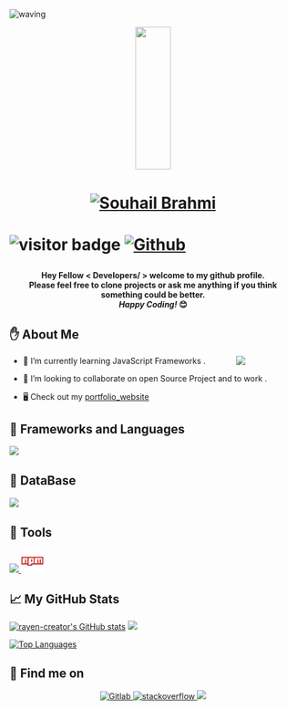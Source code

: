  ![waving](https://capsule-render.vercel.app/api?type=waving&height=90&color=gradient)
<p align="center">
 
  <img src="https://github.com/SouhailXedits/SouhailXedits/blob/main/code.gif" width="35%" height="250px">
</p>
<h1 align="center">
<a href="https://github.com/SouhailXedits">
    <img src="https://readme-typing-svg.herokuapp.com/?font=Caveat&size=36&color=157DEC&center=true&vCenter=true&lines=Hey+there%2C+I%27m+Souhail;Developer" alt="Souhail Brahmi" /></a>
<h1/> 

![visitor badge](https://visitor-badge.glitch.me/badge?page_id=SouhailXedits.visitor-badge)
[![Github](https://img.shields.io/github/followers/SouhailXedits?label=Follow&style=social)](https://github.com/)

<h4 align="center">
Hey Fellow < Developers/ > welcome to my github profile. <br>
Please feel free to clone projects or ask me anything if you think something could be better. <br>
<i>Happy Coding!</i> 😊
</h4> 

## :hand: About Me 

<!-- <img width="55%" align="right" alt="Github" src="https://raw.githubusercontent.com/onimur/.github/master/.resources/git-header.svg" /> -->
<img width="21%" align="right" src="https://github.com/mayankchaudhary26/Cool-Readme-ideas/blob/master/data/night%20code.gif" />

<!--- 🔭 I’m currently studying at ESPRIT Higher School of Engineering-->
  
- 🌱 I’m currently learning JavaScript Frameworks .
  
- 👯 I’m looking to collaborate on open Source Project and to work .
  
- 🖥 Check out my  <a href="https://souhail.vercel.app/" target="_blank"> portfolio_website </a>
  

## 🚀 Frameworks and Languages

<a href="https://skillicons.dev">
    <img src="https://skillicons.dev/icons?i=html,css,sass,tailwindcss,bootstrap,react,next,express,nodejs,nestjs,ts,js,supabase,firebase" />
  </a>
</p>


## :closed_book: DataBase
<p>
<a href="https://skillicons.dev">
    <img src="https://skillicons.dev/icons?i=mysql,mongodb,postgres,prisma" />
  </a>
<p>

## :wrench: Tools

<p>

 <a href="https://skillicons.dev">
    <img src="https://skillicons.dev/icons?i=vscode,idea,gitlab,github,git,graphql,postman,vite,jest,vercel" />
  </a>
  <img src="https://github.com/devicons/devicon/blob/master/icons/npm/npm-original-wordmark.svg" alt="npm" width="40" height="40"/>
<p>

## :chart_with_upwards_trend: My GitHub Stats
   
 <a href="https://github.com/SouhailXedits"><img src="https://github-readme-stats.vercel.app/api?username=SouhailXedi ts&show_icons=true&hide=&count_private=true&title_color=0891b2&text_color=ffffff&icon_color=0891b2&bg_color=1c1917&hide_border=true&show_icons=true" alt="rayen-creator's GitHub stats" /></a> <a href="http://www.github.com/SouhailXedits"><img src="https://github-readme-streak-stats.herokuapp.com/?user=SouhailXedits&stroke=ffffff&background=1c1917&ring=0891b2&fire=0891b2&currStreakNum=ffffff&currStreakLabel=0891b2&sideNums=ffffff&sideLabels=ffffff&dates=ffffff&hide_border=true" /></a>
 
   <a href="https://github.com/SouhailXedits" align="left">
      <img src="https://github-readme-stats.vercel.app/api/top-langs/?username=SouhailXedits&langs_count=10&title_color=0891b2&text_color=ffffff&icon_color=0891b2&bg_color=1c1917&hide_border=true&locale=en&custom_title=Top%20%Languages" alt="Top Languages" />
   </a>

## :mag_right: Find me on

<div align="center">
  <a href="https://gitlab.com/SouhailXedits" target="_blank">
   <img alt="Gitlab" src="https://img.shields.io/badge/GitLab-330F63?style=for-the-badge&logo=gitlab&logoColor=white" />
</a>
   <a href="https://stackoverflow.com/users/13732946/SouhailXedits">
   <img alt="stackoverflow" src="https://img.shields.io/badge/Stack_Overflow-FE7A16?style=for-the-badge&logo=stack-overflow&logoColor=white" />
</a>
<a href="https://www.linkedin.com/in/souhail-brahmi-762773295/">
   <img src="https://img.shields.io/badge/LinkedIn-0077B5?style=for-the-badge&logo=linkedin&logoColor=white"/>
</a>

</div>


<!--
Full-Stack+Web+Developer
**rayen-creator/rayen-creator** is a ✨ _special_ ✨ repository because its `README.md` (this file) appears on your GitHub profile.

Here are some ideas to get you started:
<a href="https://reactjs.org/" target="_blank"> 
<img src="https://raw.githubusercontent.com/devicons/devicon/master/icons/react/react-original-wordmark.svg" alt="react" width="40" height="40"/> 
</a>
<a href="https://firebase.google.com/" target="_blank">
    <img src="https://www.vectorlogo.zone/logos/firebase/firebase-icon.svg" alt="firebase" width="40" height="40"/>
</a>
- 🔭 I’m currently working on ...
- 🌱 I’m currently learning ...
- 👯 I’m looking to collaborate on ...
- 🤔 I’m looking for help with ...
- 💬 Ask me about ...
- 📫 How to reach me: ...
- 😄 Pronouns: ...
- ⚡ Fun fact: ...
-->

